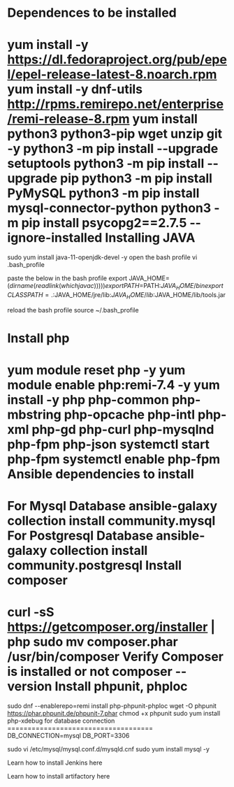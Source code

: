 Dependences to be installed
====================================

yum install -y https://dl.fedoraproject.org/pub/epel/epel-release-latest-8.noarch.rpm
yum install -y dnf-utils http://rpms.remirepo.net/enterprise/remi-release-8.rpm
yum install python3 python3-pip wget unzip git -y
python3 -m pip install --upgrade setuptools
python3 -m pip install --upgrade pip
python3 -m pip install PyMySQL
python3 -m pip install mysql-connector-python
python3 -m pip install psycopg2==2.7.5 --ignore-installed
Installing JAVA
====================================

sudo yum install java-11-openjdk-devel -y
open the bash profile
vi .bash_profile

paste the below in the bash profile
export JAVA_HOME=$(dirname (readlink (which javac))))) export PATH=$PATH:$JAVA_HOME/bin export CLASSPATH=.:$JAVA_HOME/jre/lib:$JAVA_HOME/lib:$JAVA_HOME/lib/tools.jar

reload the bash profile
source ~/.bash_profile

Install php
=====================================

yum module reset php -y
yum module enable php:remi-7.4 -y
yum install -y php php-common php-mbstring php-opcache php-intl php-xml php-gd php-curl php-mysqlnd php-fpm php-json
systemctl start php-fpm
systemctl enable php-fpm
Ansible dependencies to install
=====================================

For Mysql Database
ansible-galaxy collection install community.mysql
For Postgresql Database
ansible-galaxy collection install community.postgresql
Install composer
=====================================

curl -sS https://getcomposer.org/installer | php
sudo mv composer.phar /usr/bin/composer
Verify Composer is installed or not
composer --version
Install phpunit, phploc
=====================================

sudo dnf --enablerepo=remi install php-phpunit-phploc
wget -O phpunit https://phar.phpunit.de/phpunit-7.phar
chmod +x phpunit
sudo yum install php-xdebug
for database connection
==================================== DB_CONNECTION=mysql DB_PORT=3306

sudo vi /etc/mysql/mysql.conf.d/mysqld.cnf sudo yum install mysql -y

Learn how to install Jenkins here

Learn how to install artifactory here